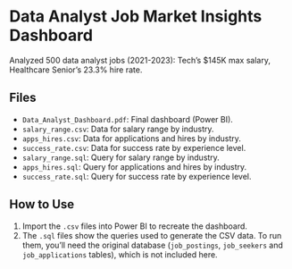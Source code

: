 # Data Analyst Job Market Insights Dashboard
Analyzed 500 data analyst jobs (2021-2023): Tech’s $145K max salary, Healthcare Senior’s 23.3% hire rate.

## Files
- `Data_Analyst_Dashboard.pdf`: Final dashboard (Power BI).
- `salary_range.csv`: Data for salary range by industry.
- `apps_hires.csv`: Data for applications and hires by industry.
- `success_rate.csv`: Data for success rate by experience level.
- `salary_range.sql`: Query for salary range by industry.
- `apps_hires.sql`: Query for applications and hires by industry.
- `success_rate.sql`: Query for success rate by experience level.

## How to Use
1. Import the `.csv` files into Power BI to recreate the dashboard.
2. The `.sql` files show the queries used to generate the CSV data. To run them, you’ll need the original database (`job_postings`, `job_seekers` and `job_applications` tables), which is not included here.

